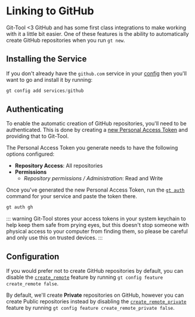# Linking to GitHub
Git-Tool <3 GitHub and has some first class integrations to make working with it a
little bit easier. One of these features is the ability to automatically create GitHub
repositories when you run `gt new`.

## Installing the Service
If you don't already have the `github.com` service in your [config](../config/services.md)
then you'll want to go and install it by running:

```powershell
gt config add services/github
```

## Authenticating
To enable the automatic creation of GitHub repositories, you'll need to be authenticated. This is
done by creating a [new Personal Access Token](https://github.com/settings/personal-access-tokens/new)
and providing that to Git-Tool.

The Personal Access Token you generate needs to have the following options configured:
  - **Repository Access**: All repositories
  - **Permissions**
    - *Repository permissions / Administration*: Read and Write

Once you've generated the new Personal Access Token, run the [`gt auth`](../commands/config.md#auth)
command for your service and paste the token there.

```powershell
gt auth gh
```

::: warning
Git-Tool stores your access tokens in your system keychain to help keep them safe from prying eyes,
but this doesn't stop someone with physical access to your computer from finding them, so please
be careful and only use this on trusted devices.
:::

## Configuration
If you would prefer not to create GitHub repositories by default, you can disable the
[`create_remote`](../config/features.md#create-remote) feature by running
`gt config feature create_remote false`.

By default, we'll create **Private** repositories on GitHub, however you can create
Public repositories instead by disabling the [`create_remote_private`](../config/features.md#create-remote-private)
feature by running `gt config feature create_remote_private false`.